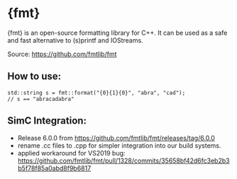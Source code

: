 {fmt}
=====

{fmt} is an open-source formatting library for C++. It can be used as a safe and fast alternative to (s)printf and IOStreams.

Source: https://github.com/fmtlib/fmt

How to use:
-----------
```
std::string s = fmt::format("{0}{1}{0}", "abra", "cad");
// s == "abracadabra"
```

SimC Integration:
-----------------
* Release 6.0.0 from https://github.com/fmtlib/fmt/releases/tag/6.0.0
* rename .cc files to .cpp for simpler integration into our build systems.
* applied workaround for VS2019 bug: https://github.com/fmtlib/fmt/pull/1328/commits/35658bf42d6fc3eb2b3b5f78f85a0abd8f9b6817